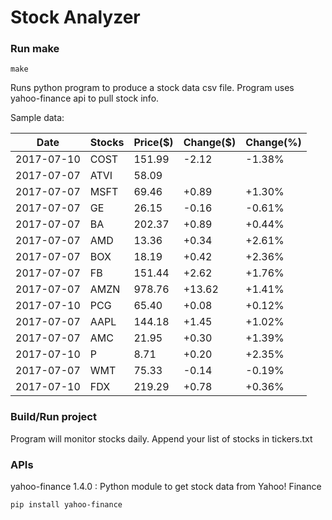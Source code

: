 # Stock Analyzer

### Run make
```
make
```

Runs python program to produce a stock data csv file. Program uses yahoo-finance api to pull stock info.

Sample data:

| Date| Stocks| Price($)| Change($)| Change(%) | 
| --- | --- | --- | --- | ---  | 
| 2017-07-10| COST| 151.99| -2.12| -1.38% | 
| 2017-07-07| ATVI| 58.09| |  | 
| 2017-07-07| MSFT| 69.46| +0.89| +1.30% | 
| 2017-07-07| GE| 26.15| -0.16| -0.61% | 
| 2017-07-07| BA| 202.37| +0.89| +0.44% | 
| 2017-07-07| AMD| 13.36| +0.34| +2.61% | 
| 2017-07-07| BOX| 18.19| +0.42| +2.36% | 
| 2017-07-07| FB| 151.44| +2.62| +1.76% | 
| 2017-07-07| AMZN| 978.76| +13.62| +1.41% | 
| 2017-07-10| PCG| 65.40| +0.08| +0.12% | 
| 2017-07-07| AAPL| 144.18| +1.45| +1.02% | 
| 2017-07-07| AMC| 21.95| +0.30| +1.39% | 
| 2017-07-10| P| 8.71| +0.20| +2.35% | 
| 2017-07-07| WMT| 75.33| -0.14| -0.19% | 
| 2017-07-10| FDX| 219.29| +0.78| +0.36% | 

### Build/Run project

Program will monitor stocks daily. Append your list of stocks in tickers.txt

### APIs
yahoo-finance 1.4.0 : Python module to get stock data from Yahoo! Finance

```
pip install yahoo-finance
```

